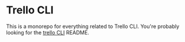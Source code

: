# Trello CLI

This is a monorepo for everything related to Trello CLI. You're probably looking for the [trello CLI](https://github.com/mheap/trello-cli/tree/main/packages/trello-cli) README.